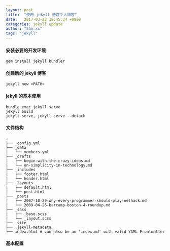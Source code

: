 ```yaml
---
layout: post
title:  "使用 jekyll 搭建个人博客"
date:   2017-03-22 19:45:34 +0800
categories: jekyll update
author: "Sam xx"
tags: "jekyll"
---
```


#### 安装必要的开发环境
```
gem install jekyll bundler
```

#### 创建新的 jekyll 博客
```
jekyll new <PATH>
```

#### jekyll 的基本使用
```
bundle exec jekyll serve
jekyll build
jekyll serve, jekyll serve --detach
```

#### 文件结构
```
.
├── _config.yml
├── _data
|   └── members.yml
├── _drafts
|   ├── begin-with-the-crazy-ideas.md
|   └── on-simplicity-in-technology.md
├── _includes
|   ├── footer.html
|   └── header.html
├── _layouts
|   ├── default.html
|   └── post.html
├── _posts
|   ├── 2007-10-29-why-every-programmer-should-play-nethack.md
|   └── 2009-04-26-barcamp-boston-4-roundup.md
├── _sass
|   ├── _base.scss
|   └── _layout.scss
├── _site
├── .jekyll-metadata
└── index.html # can also be an 'index.md' with valid YAML Frontmatter
```

#### 基本配置







[jekyll]: https://jekyllrb.com/